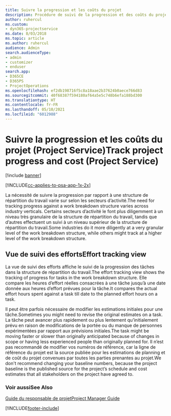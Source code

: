 ```yaml
---
title: Suivre la progression et les coûts du projet
description: Procédure de suivi de la progression et des coûts du projet dans Project Service
author: ruhercul
ms.custom:
- dyn365-projectservice
ms.date: 8/03/2018
ms.topic: article
ms.author: ruhercul
audience: Admin
search.audienceType:
- admin
- customizer
- enduser
search.app:
- D365CE
- D365PS
- ProjectOperations
ms.openlocfilehash: ef2db198716f5c8a18aae2b37624b0aece766d83
ms.sourcegitcommit: 40f68387f594180af64a5e5c748b6efa188bd300
ms.translationtype: HT
ms.contentlocale: fr-FR
ms.lasthandoff: 05/10/2021
ms.locfileid: "6012988"
---
```

# <a name="track-project-progress-and-cost-project-service"></a><span data-ttu-id="64082-103">Suivre la progression et les coûts du projet (Project Service)</span><span class="sxs-lookup"><span data-stu-id="64082-103">Track project progress and cost (Project Service)</span></span>

[!include [banner](../includes/psa-now-project-operations.md)]

[!INCLUDE[cc-applies-to-psa-app-1x-2x](../includes/cc-applies-to-psa-app-1x-2x.md)]

<span data-ttu-id="64082-104">La nécessité de suivre la progression par rapport à une structure de répartition du travail varie sur selon les secteurs d’activité.</span><span class="sxs-lookup"><span data-stu-id="64082-104">The need for tracking progress against a work breakdown structure varies across industry verticals.</span></span> <span data-ttu-id="64082-105">Certains secteurs d’activité le font plus diligemment à un niveau très granulaire de la structure de répartition du travail, tandis que d’autres effectuent un suivi à un niveau supérieur de la structure de répartition du travail.</span><span class="sxs-lookup"><span data-stu-id="64082-105">Some industries do it more diligently at a very granular level of the work breakdown structure, while others might track at a higher level of the work breakdown structure.</span></span>  
  
## <a name="effort-tracking-view"></a><span data-ttu-id="64082-106">Vue de suivi des efforts</span><span class="sxs-lookup"><span data-stu-id="64082-106">Effort tracking view</span></span>  
<span data-ttu-id="64082-107">La vue de suivi des efforts affiche le suivi de la progression des tâches dans la structure de répartition du travail.</span><span class="sxs-lookup"><span data-stu-id="64082-107">The effort tracking view shows the tracking of progress for tasks in the work breakdown structure.</span></span> <span data-ttu-id="64082-108">Elle compare les heures d’effort réelles consacrées à une tâche jusqu’à une date donnée aux heures d’effort prévues pour la tâche.</span><span class="sxs-lookup"><span data-stu-id="64082-108">It compares the actual effort hours spent against a task till date to the planned effort hours on a task.</span></span>  
  
<span data-ttu-id="64082-109">Il peut être parfois nécessaire de modifier les estimations initiales pour une tâche.</span><span class="sxs-lookup"><span data-stu-id="64082-109">Sometimes you might need to revise the original estimates on a task.</span></span> <span data-ttu-id="64082-110">La tâche peut avancer plus rapidement ou plus lentement qu’initialement prévu en raison de modifications de la portée ou du manque de personnes expérimentées par rapport aux prévisions initiales.</span><span class="sxs-lookup"><span data-stu-id="64082-110">The task might be moving faster or slower than originally anticipated because of changes in scope or having less experienced people than originally planned for.</span></span> <span data-ttu-id="64082-111">Il n’est pas recommandé de modifier vos numéros de référence, car la ligne de référence du projet est la source publiée pour les estimations de planning et de coût du projet convenues par toutes les parties prenantes au projet.</span><span class="sxs-lookup"><span data-stu-id="64082-111">We don't recommend changing your baseline numbers, because the project baseline is the published source for the project’s schedule and cost estimates that all stakeholders on the project have agreed to.</span></span>  
  
### <a name="see-also"></a><span data-ttu-id="64082-112">Voir aussi</span><span class="sxs-lookup"><span data-stu-id="64082-112">See Also</span></span>  
 [<span data-ttu-id="64082-113">Guide du responsable de projet</span><span class="sxs-lookup"><span data-stu-id="64082-113">Project Manager Guide</span></span>](../psa/project-manager-guide.md)


[!INCLUDE[footer-include](../includes/footer-banner.md)]